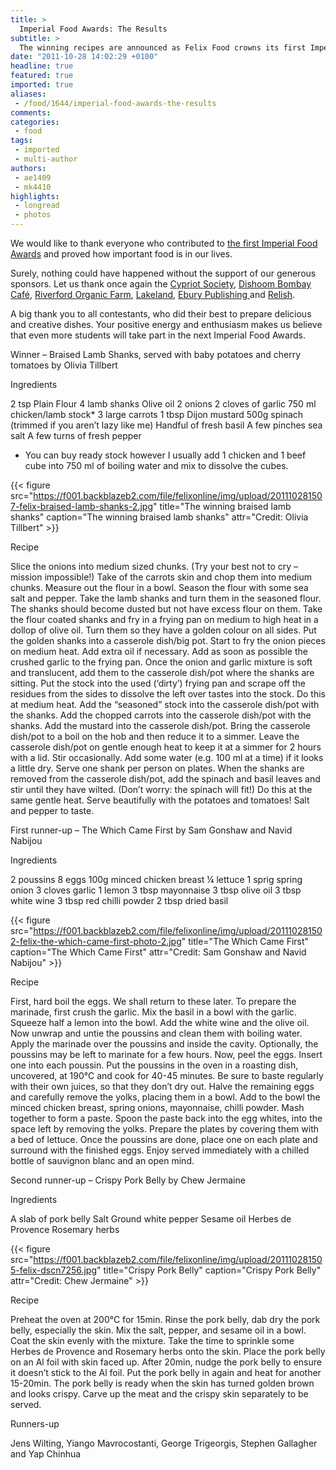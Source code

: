 ```yaml
---
title: >
  Imperial Food Awards: The Results
subtitle: >
  The winning recipes are announced as Felix Food crowns its first Imperial MasterChef
date: "2011-10-28 14:02:29 +0100"
headline: true
featured: true
imported: true
aliases:
 - /food/1644/imperial-food-awards-the-results
comments:
categories:
 - food
tags:
 - imported
 - multi-author
authors:
 - ae1409
 - mk4410
highlights:
 - longread
 - photos
---
```


We would like to thank everyone who contributed to [the first Imperial Food Awards](http://felixonline.co.uk/food/1529/imperial-food-awards/) and proved how important food is in our lives.

Surely, nothing could have happened without the support of our generous sponsors. Let us thank once again the [Cypriot Society](http://www.union.imperial.ac.uk/osc/cypsoc/public/), [Dishoom Bombay Café](http://www.dishoom.com/), [Riverford Organic Farm](http://www.riverford.co.uk/), [Lakeland](http://www.lakeland.co.uk/Homepage.action), [Ebury Publishing ](http://www.eburypublishing.co.uk/)and [Relish](http://www.relish.co.uk/).

A big thank you to all contestants, who did their best to prepare delicious and creative dishes. Your positive energy and enthusiasm makes us believe that even more students will take part in the next Imperial Food Awards.

Winner – Braised Lamb Shanks, served with baby potatoes and cherry tomatoes by Olivia Tillbert

Ingredients

2 tsp Plain Flour
 4 lamb shanks
 Olive oil
 2 onions
 2 cloves of garlic
 750 ml chicken/lamb stock*
 3 large carrots
 1 tbsp Dijon mustard
 500g spinach (trimmed if you aren’t lazy like me)
 Handful of fresh basil
 A few pinches sea salt
 A few turns of fresh pepper

* You can buy ready stock however I usually add 1 chicken and 1 beef cube into 750 ml of boiling water and mix to dissolve the cubes.

{{< figure src="https://f001.backblazeb2.com/file/felixonline/img/upload/201110281507-felix-braised-lamb-shanks-2.jpg" title="The winning braised lamb shanks" caption="The winning braised lamb shanks" attr="Credit: Olivia Tillbert" >}}

Recipe

Slice the onions into medium sized chunks. (Try your best not to cry – mission impossible!)
 Take of the carrots skin and chop them into medium chunks.
 Measure out the flour in a bowl.
 Season the flour with some sea salt and pepper.
 Take the lamb shanks and turn them in the seasoned flour. The shanks should become dusted but not have excess flour on them.
 Take the flour coated shanks and fry in a frying pan on medium to high heat in a dollop of olive oil. Turn them so they have a golden colour on all sides.
 Put the golden shanks into a casserole dish/big pot.
 Start to fry the onion pieces on medium heat. Add extra oil if necessary.
 Add as soon as possible the crushed garlic to the frying pan.
 Once the onion and garlic mixture is soft and translucent, add them to the casserole dish/pot where the shanks are sitting.
 Put the stock into the used (‘dirty’) frying pan and scrape off the residues from the sides to dissolve the left over tastes into the stock. Do this at medium heat.
 Add the “seasoned” stock into the casserole dish/pot with the shanks.
 Add the chopped carrots into the casserole dish/pot with the shanks.
 Add the mustard into the casserole dish/pot.
 Bring the casserole dish/pot to a boil on the hob and then reduce it to a simmer.
 Leave the casserole dish/pot on gentle enough heat to keep it at a simmer for 2 hours with a lid. Stir occasionally. Add some water (e.g. 100 ml at a time) if it looks a little dry.
 Serve one shank per person on plates.
 When the shanks are removed from the casserole dish/pot, add the spinach and basil leaves and stir until they have wilted. (Don’t worry: the spinach will fit!) Do this at the same gentle heat.
 Serve beautifully with the potatoes and tomatoes! Salt and pepper to taste.

First runner-up – The Which Came First by Sam Gonshaw and Navid Nabijou

Ingredients

2 poussins
 8 eggs
 100g minced chicken breast
 ¼ lettuce
 1 sprig spring onion
 3 cloves garlic
 1 lemon
 3 tbsp mayonnaise
 3 tbsp olive oil
 3 tbsp white wine
 3 tbsp red chilli powder
 2 tbsp dried basil

{{< figure src="https://f001.backblazeb2.com/file/felixonline/img/upload/201110281502-felix-the-which-came-first-photo-2.jpg" title="The Which Came First" caption="The Which Came First" attr="Credit: Sam Gonshaw and Navid Nabijou" >}}

Recipe

First, hard boil the eggs. We shall return to these later.
 To prepare the marinade, first crush the garlic. Mix the basil in a bowl with the garlic. Squeeze half a lemon into the bowl. Add the white wine and the olive oil.
 Now unwrap and untie the poussins and clean them with boiling water. Apply the marinade over the poussins and inside the cavity. Optionally, the poussins may be left to marinate for a few hours.
 Now, peel the eggs. Insert one into each poussin. Put the poussins in the oven in a roasting dish, uncovered, at 190°C and cook for 40-45 minutes. Be sure to baste regularly with their own juices, so that they don’t dry out.
 Halve the remaining eggs and carefully remove the yolks, placing them in a bowl. Add to the bowl the minced chicken breast, spring onions, mayonnaise, chilli powder. Mash together to form a paste. Spoon the paste back into the egg whites, into the space left by removing the yolks.
 Prepare the plates by covering them with a bed of lettuce. Once the poussins are done, place one on each plate and surround with the finished eggs.
 Enjoy served immediately with a chilled bottle of sauvignon blanc and an open mind.

Second runner-up – Crispy Pork Belly by Chew Jermaine

Ingredients

A slab of pork belly
 Salt
 Ground white pepper
 Sesame oil
 Herbes de Provence
 Rosemary herbs

{{< figure src="https://f001.backblazeb2.com/file/felixonline/img/upload/201110281505-felix-dscn7256.jpg" title="Crispy Pork Belly" caption="Crispy Pork Belly" attr="Credit: Chew Jermaine" >}}

Recipe

Preheat the oven at 200°C for 15min. Rinse the pork belly, dab dry the pork belly, especially the skin.
 Mix the salt, pepper, and sesame oil in a bowl. Coat the skin evenly with the mixture.
 Take the time to sprinkle some Herbes de Provence and Rosemary herbs onto the skin.
 Place the pork belly on an Al foil with skin faced up. After 20min, nudge the pork belly to ensure it doesn’t stick to the Al foil.
 Put the pork belly in again and heat for another 15-20min. The pork belly is ready when the skin has turned golden brown and looks crispy.
 Carve up the meat and the crispy skin separately to be served.

Runners-up

Jens Wilting, Yiango Mavrocostanti, George Trigeorgis, Stephen Gallagher and Yap Chinhua
